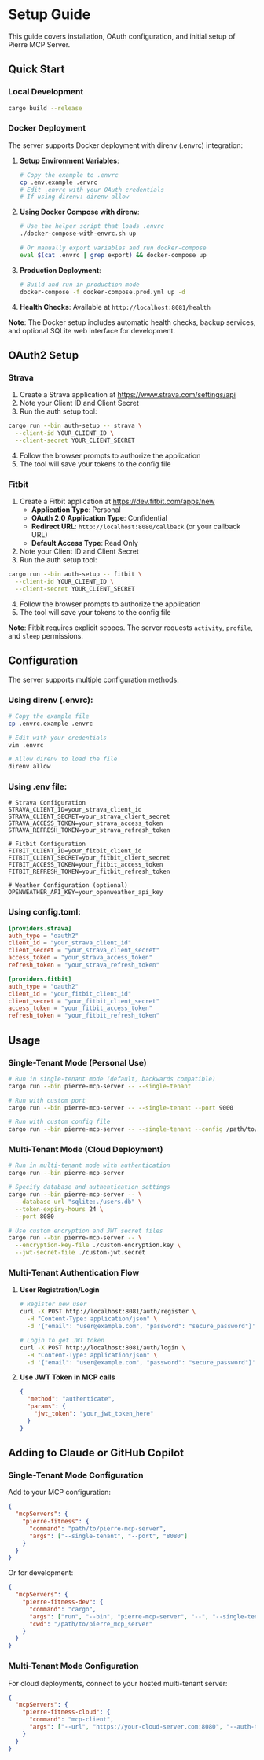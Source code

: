# Setup Guide

This guide covers installation, OAuth configuration, and initial setup of Pierre MCP Server.

## Quick Start

### Local Development

```bash
cargo build --release
```

### Docker Deployment

The server supports Docker deployment with direnv (.envrc) integration:

1. **Setup Environment Variables**:
   ```bash
   # Copy the example to .envrc
   cp .env.example .envrc
   # Edit .envrc with your OAuth credentials
   # If using direnv: direnv allow
   ```

2. **Using Docker Compose with direnv**:
   ```bash
   # Use the helper script that loads .envrc
   ./docker-compose-with-envrc.sh up
   
   # Or manually export variables and run docker-compose
   eval $(cat .envrc | grep export) && docker-compose up
   ```

3. **Production Deployment**:
   ```bash
   # Build and run in production mode
   docker-compose -f docker-compose.prod.yml up -d
   ```

4. **Health Checks**: Available at `http://localhost:8081/health`

**Note**: The Docker setup includes automatic health checks, backup services, and optional SQLite web interface for development.

## OAuth2 Setup

### Strava

1. Create a Strava application at https://www.strava.com/settings/api
2. Note your Client ID and Client Secret
3. Run the auth setup tool:

```bash
cargo run --bin auth-setup -- strava \
  --client-id YOUR_CLIENT_ID \
  --client-secret YOUR_CLIENT_SECRET
```

4. Follow the browser prompts to authorize the application
5. The tool will save your tokens to the config file

### Fitbit

1. Create a Fitbit application at https://dev.fitbit.com/apps/new
   - **Application Type**: Personal
   - **OAuth 2.0 Application Type**: Confidential
   - **Redirect URL**: `http://localhost:8080/callback` (or your callback URL)
   - **Default Access Type**: Read Only
2. Note your Client ID and Client Secret
3. Run the auth setup tool:

```bash
cargo run --bin auth-setup -- fitbit \
  --client-id YOUR_CLIENT_ID \
  --client-secret YOUR_CLIENT_SECRET
```

4. Follow the browser prompts to authorize the application
5. The tool will save your tokens to the config file

**Note**: Fitbit requires explicit scopes. The server requests `activity`, `profile`, and `sleep` permissions.

## Configuration

The server supports multiple configuration methods:

### Using direnv (.envrc):
```bash
# Copy the example file
cp .envrc.example .envrc

# Edit with your credentials
vim .envrc

# Allow direnv to load the file
direnv allow
```

### Using .env file:
```env
# Strava Configuration
STRAVA_CLIENT_ID=your_strava_client_id
STRAVA_CLIENT_SECRET=your_strava_client_secret
STRAVA_ACCESS_TOKEN=your_strava_access_token
STRAVA_REFRESH_TOKEN=your_strava_refresh_token

# Fitbit Configuration
FITBIT_CLIENT_ID=your_fitbit_client_id
FITBIT_CLIENT_SECRET=your_fitbit_client_secret
FITBIT_ACCESS_TOKEN=your_fitbit_access_token
FITBIT_REFRESH_TOKEN=your_fitbit_refresh_token

# Weather Configuration (optional)
OPENWEATHER_API_KEY=your_openweather_api_key
```

### Using config.toml:
```toml
[providers.strava]
auth_type = "oauth2"
client_id = "your_strava_client_id"
client_secret = "your_strava_client_secret"
access_token = "your_strava_access_token"
refresh_token = "your_strava_refresh_token"

[providers.fitbit]
auth_type = "oauth2"
client_id = "your_fitbit_client_id"
client_secret = "your_fitbit_client_secret"
access_token = "your_fitbit_access_token"
refresh_token = "your_fitbit_refresh_token"
```

## Usage

### Single-Tenant Mode (Personal Use)

```bash
# Run in single-tenant mode (default, backwards compatible)
cargo run --bin pierre-mcp-server -- --single-tenant

# Run with custom port
cargo run --bin pierre-mcp-server -- --single-tenant --port 9000

# Run with custom config file
cargo run --bin pierre-mcp-server -- --single-tenant --config /path/to/config.toml
```

### Multi-Tenant Mode (Cloud Deployment)

```bash
# Run in multi-tenant mode with authentication
cargo run --bin pierre-mcp-server

# Specify database and authentication settings
cargo run --bin pierre-mcp-server -- \
  --database-url "sqlite:./users.db" \
  --token-expiry-hours 24 \
  --port 8080

# Use custom encryption and JWT secret files
cargo run --bin pierre-mcp-server -- \
  --encryption-key-file ./custom-encryption.key \
  --jwt-secret-file ./custom-jwt.secret
```

### Multi-Tenant Authentication Flow

1. **User Registration/Login**
   ```bash
   # Register new user
   curl -X POST http://localhost:8081/auth/register \
     -H "Content-Type: application/json" \
     -d '{"email": "user@example.com", "password": "secure_password"}'

   # Login to get JWT token
   curl -X POST http://localhost:8081/auth/login \
     -H "Content-Type: application/json" \
     -d '{"email": "user@example.com", "password": "secure_password"}'
   ```

2. **Use JWT Token in MCP calls**
   ```json
   {
     "method": "authenticate",
     "params": {
       "jwt_token": "your_jwt_token_here"
     }
   }
   ```

## Adding to Claude or GitHub Copilot

### Single-Tenant Mode Configuration

Add to your MCP configuration:

```json
{
  "mcpServers": {
    "pierre-fitness": {
      "command": "path/to/pierre-mcp-server",
      "args": ["--single-tenant", "--port", "8080"]
    }
  }
}
```

Or for development:

```json
{
  "mcpServers": {
    "pierre-fitness-dev": {
      "command": "cargo",
      "args": ["run", "--bin", "pierre-mcp-server", "--", "--single-tenant", "--port", "8080"],
      "cwd": "/path/to/pierre_mcp_server"
    }
  }
}
```

### Multi-Tenant Mode Configuration

For cloud deployments, connect to your hosted multi-tenant server:

```json
{
  "mcpServers": {
    "pierre-fitness-cloud": {
      "command": "mcp-client",
      "args": ["--url", "https://your-cloud-server.com:8080", "--auth-type", "jwt"]
    }
  }
}
```
